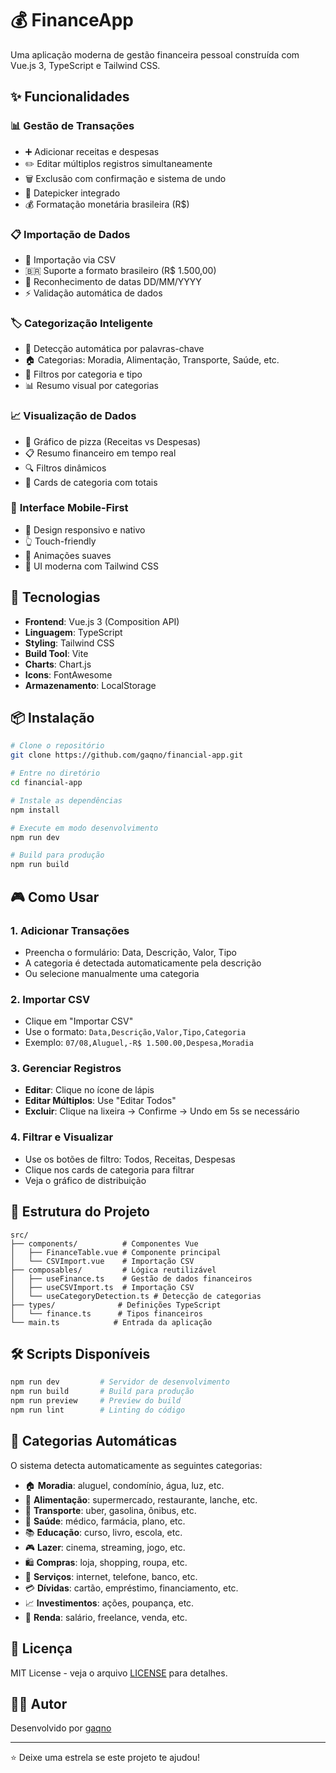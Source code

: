 # 💰 FinanceApp

Uma aplicação moderna de gestão financeira pessoal construída com Vue.js 3, TypeScript e Tailwind CSS.

## ✨ Funcionalidades

### 📊 **Gestão de Transações**
- ➕ Adicionar receitas e despesas
- ✏️ Editar múltiplos registros simultaneamente
- 🗑️ Exclusão com confirmação e sistema de undo
- 📅 Datepicker integrado
- 💰 Formatação monetária brasileira (R$)

### 📋 **Importação de Dados**
- 📁 Importação via CSV
- 🇧🇷 Suporte a formato brasileiro (R$ 1.500,00)
- 📅 Reconhecimento de datas DD/MM/YYYY
- ⚡ Validação automática de dados

### 🏷️ **Categorização Inteligente**
- 🤖 Detecção automática por palavras-chave
- 🏠 Categorias: Moradia, Alimentação, Transporte, Saúde, etc.
- 🎯 Filtros por categoria e tipo
- 📊 Resumo visual por categorias

### 📈 **Visualização de Dados**
- 🍩 Gráfico de pizza (Receitas vs Despesas)
- 📋 Resumo financeiro em tempo real
- 🔍 Filtros dinâmicos
- 📱 Cards de categoria com totais

### 📱 **Interface Mobile-First**
- 📲 Design responsivo e nativo
- 👆 Touch-friendly
- 🎨 Animações suaves
- 🌙 UI moderna com Tailwind CSS

## 🚀 Tecnologias

- **Frontend**: Vue.js 3 (Composition API)
- **Linguagem**: TypeScript
- **Styling**: Tailwind CSS
- **Build Tool**: Vite
- **Charts**: Chart.js
- **Icons**: FontAwesome
- **Armazenamento**: LocalStorage

## 📦 Instalação

```bash
# Clone o repositório
git clone https://github.com/gaqno/financial-app.git

# Entre no diretório
cd financial-app

# Instale as dependências
npm install

# Execute em modo desenvolvimento
npm run dev

# Build para produção
npm run build
```

## 🎮 Como Usar

### 1. **Adicionar Transações**
- Preencha o formulário: Data, Descrição, Valor, Tipo
- A categoria é detectada automaticamente pela descrição
- Ou selecione manualmente uma categoria

### 2. **Importar CSV**
- Clique em "Importar CSV"
- Use o formato: `Data,Descrição,Valor,Tipo,Categoria`
- Exemplo: `07/08,Aluguel,-R$ 1.500.00,Despesa,Moradia`

### 3. **Gerenciar Registros**
- **Editar**: Clique no ícone de lápis
- **Editar Múltiplos**: Use "Editar Todos"
- **Excluir**: Clique na lixeira → Confirme → Undo em 5s se necessário

### 4. **Filtrar e Visualizar**
- Use os botões de filtro: Todos, Receitas, Despesas
- Clique nos cards de categoria para filtrar
- Veja o gráfico de distribuição

## 📁 Estrutura do Projeto

```
src/
├── components/          # Componentes Vue
│   ├── FinanceTable.vue # Componente principal
│   └── CSVImport.vue    # Importação CSV
├── composables/         # Lógica reutilizável
│   ├── useFinance.ts    # Gestão de dados financeiros
│   ├── useCSVImport.ts  # Importação CSV
│   └── useCategoryDetection.ts # Detecção de categorias
├── types/              # Definições TypeScript
│   └── finance.ts      # Tipos financeiros
└── main.ts            # Entrada da aplicação
```

## 🛠️ Scripts Disponíveis

```bash
npm run dev         # Servidor de desenvolvimento
npm run build       # Build para produção
npm run preview     # Preview do build
npm run lint        # Linting do código
```

## 🎯 Categorias Automáticas

O sistema detecta automaticamente as seguintes categorias:

- 🏠 **Moradia**: aluguel, condomínio, água, luz, etc.
- 🍔 **Alimentação**: supermercado, restaurante, lanche, etc.
- 🚗 **Transporte**: uber, gasolina, ônibus, etc.
- 🏥 **Saúde**: médico, farmácia, plano, etc.
- 📚 **Educação**: curso, livro, escola, etc.
- 🎮 **Lazer**: cinema, streaming, jogo, etc.
- 🛍️ **Compras**: loja, shopping, roupa, etc.
- 🔧 **Serviços**: internet, telefone, banco, etc.
- 💳 **Dívidas**: cartão, empréstimo, financiamento, etc.
- 📈 **Investimentos**: ações, poupança, etc.
- 💼 **Renda**: salário, freelance, venda, etc.

## 📄 Licença

MIT License - veja o arquivo [LICENSE](LICENSE) para detalhes.

## 👨‍💻 Autor

Desenvolvido por [gaqno](https://github.com/gaqno)

---

⭐ Deixe uma estrela se este projeto te ajudou! 